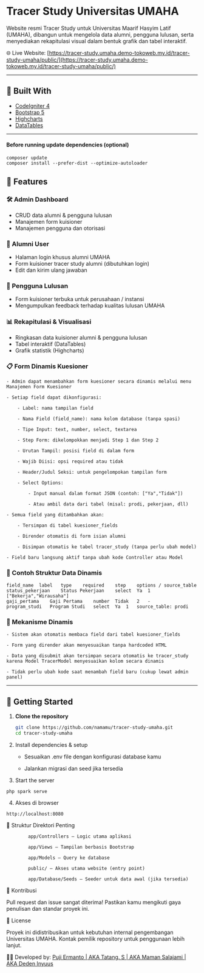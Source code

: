 # Tracer Study Universitas UMAHA

Website resmi Tracer Study untuk Universitas Maarif Hasyim Latif (UMAHA), dibangun untuk mengelola data alumni, pengguna lulusan, serta menyediakan rekapitulasi visual dalam bentuk grafik dan tabel interaktif.

🌐 Live Website: [https://tracer-study.umaha.demo-tokoweb.my.id/tracer-study-umaha/public/](https://tracer-study.umaha.demo-tokoweb.my.id/tracer-study-umaha/public/)

---

## 🔧 Built With

- [CodeIgniter 4](https://codeigniter.com/)
- [Bootstrap 5](https://getbootstrap.com/)
- [Highcharts](https://www.highcharts.com/)
- [DataTables](https://datatables.net/)

---  

#### Before running update dependencies (optional)  
```
composer update
composer install --prefer-dist --optimize-autoloader
```  

## 🎯 Features

### 🛠 Admin Dashboard
- CRUD data alumni & pengguna lulusan
- Manajemen form kuisioner
- Manajemen pengguna dan otorisasi

### 👥 Alumni User
- Halaman login khusus alumni UMAHA
- Form kuisioner tracer study alumni (dibutuhkan login)
- Edit dan kirim ulang jawaban

### 🏢 Pengguna Lulusan
- Form kuisioner terbuka untuk perusahaan / instansi
- Mengumpulkan feedback terhadap kualitas lulusan UMAHA

### 📊 Rekapitulasi & Visualisasi
- Ringkasan data kuisioner alumni & pengguna lulusan
- Tabel interaktif (DataTables)
- Grafik statistik (Highcharts)

### 📋 Form Dinamis Kuesioner

    - Admin dapat menambahkan form kuesioner secara dinamis melalui menu Manajemen Form Kuesioner

    - Setiap field dapat dikonfigurasi:

        - Label: nama tampilan field

        - Nama Field (field_name): nama kolom database (tanpa spasi)

        - Tipe Input: text, number, select, textarea

        - Step Form: dikelompokkan menjadi Step 1 dan Step 2

        - Urutan Tampil: posisi field di dalam form

        - Wajib Diisi: opsi required atau tidak

        - Header/Judul Seksi: untuk pengelompokan tampilan form

        - Select Options:

            - Input manual dalam format JSON (contoh: ["Ya","Tidak"])

            - Atau ambil data dari tabel (misal: prodi, pekerjaan, dll)

    - Semua field yang ditambahkan akan:

        - Tersimpan di tabel kuesioner_fields

        - Dirender otomatis di form isian alumni

        - Disimpan otomatis ke tabel tracer_study (tanpa perlu ubah model)

    - Field baru langsung aktif tanpa ubah kode Controller atau Model

### 📁 Contoh Struktur Data Dinamis
```
field_name	label	type	required	step	options / source_table
status_pekerjaan	Status Pekerjaan	select	Ya	1	["Bekerja","Wirausaha"]
gaji_pertama	Gaji Pertama	number	Tidak	2	-
program_studi	Program Studi	select	Ya	1	source_table: prodi
```  

### 🧠 Mekanisme Dinamis

    - Sistem akan otomatis membaca field dari tabel kuesioner_fields

    - Form yang dirender akan menyesuaikan tanpa hardcoded HTML

    - Data yang disubmit akan tersimpan secara otomatis ke tracer_study karena Model TracerModel menyesuaikan kolom secara dinamis

    - Tidak perlu ubah kode saat menambah field baru (cukup lewat admin panel)
---

## 🚀 Getting Started

1. **Clone the repository**  
   ```bash
   git clone https://github.com/namamu/tracer-study-umaha.git
   cd tracer-study-umaha
   ```  

2. Install dependencies & setup

    - Sesuaikan .env file dengan konfigurasi database kamu

    -   Jalankan migrasi dan seed jika tersedia  

3. Start the server  
```
php spark serve
```  

4. Akses di browser  
```
http://localhost:8080
```  

📁 Struktur Direktori Penting  
```
        app/Controllers – Logic utama aplikasi

        app/Views – Tampilan berbasis Bootstrap

        app/Models – Query ke database

        public/ – Akses utama website (entry point)

        app/Database/Seeds – Seeder untuk data awal (jika tersedia)  
```  

🙌 Kontribusi

Pull request dan issue sangat diterima! Pastikan kamu mengikuti gaya penulisan dan standar proyek ini.  

📄 License

Proyek ini didistribusikan untuk kebutuhan internal pengembangan Universitas UMAHA. Kontak pemilik repository untuk penggunaan lebih lanjut.

🧑‍💻 Developed by:  [Puji Ermanto | AKA Tatang. S | AKA Maman Salajami | AKA Deden Inyuus](https://pujiermanto-portfolio.vercel.app)
